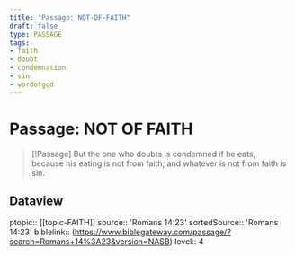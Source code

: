 ```yaml
---
title: "Passage: NOT-OF-FAITH"
draft: false
type: PASSAGE
tags:
- faith
- doubt
- condemnation
- sin
- wordofgod
---
```


# Passage: NOT OF FAITH
> [!Passage]
> But the one who doubts is condemned if he eats, because his eating is not from faith; and whatever is not from faith is sin.

## Dataview
ptopic:: [[topic-FAITH]]
source:: 'Romans 14:23'
sortedSource:: 'Romans 14:23'
biblelink:: (https://www.biblegateway.com/passage/?search=Romans+14%3A23&version=NASB)
level:: 4